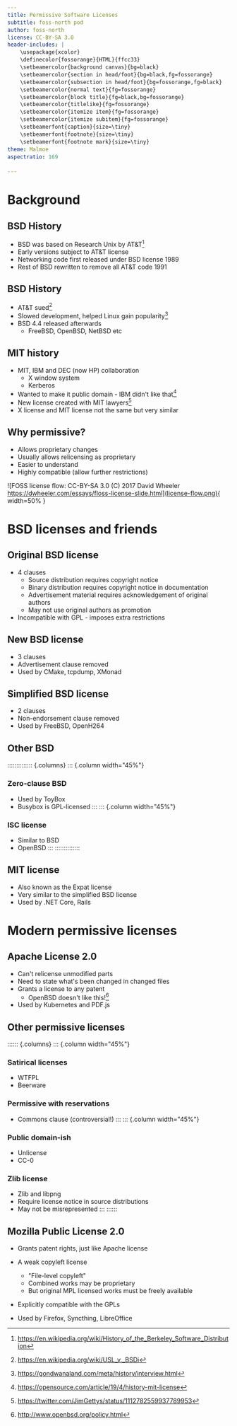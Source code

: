 ```yaml
---
title: Permissive Software Licenses
subtitle: foss-north pod
author: foss-north
license: CC-BY-SA 3.0
header-includes: |
    \usepackage{xcolor}
    \definecolor{fossorange}{HTML}{ffcc33}
    \setbeamercolor{background canvas}{bg=black}
    \setbeamercolor{section in head/foot}{bg=black,fg=fossorange}
    \setbeamercolor{subsection in head/foot}{bg=fossorange,fg=black}
    \setbeamercolor{normal text}{fg=fossorange}
    \setbeamercolor{block title}{fg=black,bg=fossorange}
    \setbeamercolor{titlelike}{fg=fossorange}
    \setbeamercolor{itemize item}{fg=fossorange}
    \setbeamercolor{itemize subitem}{fg=fossorange}
    \setbeamerfont{caption}{size=\tiny}
    \setbeamerfont{footnote}{size=\tiny}
    \setbeamerfont{footnote mark}{size=\tiny}
theme: Malmoe
aspectratio: 169

---
```


# Background
## BSD History
- BSD was based on Research Unix by AT&T[^1]
- Early versions subject to AT&T license
- Networking code first released under BSD license 1989
- Rest of BSD rewritten to remove all AT&T code 1991

[^1]: https://en.wikipedia.org/wiki/History_of_the_Berkeley_Software_Distribution

## BSD History
- AT&T sued[^AT&T]
- Slowed development, helped Linux gain popularity[^LinuxBSD]
- BSD 4.4 released afterwards
    - FreeBSD, OpenBSD, NetBSD etc

[^AT&T]: https://en.wikipedia.org/wiki/USL_v._BSDi
[^LinuxBSD]: https://gondwanaland.com/meta/history/interview.html

## MIT history
- MIT, IBM and DEC (now HP) collaboration
    - X window system
    - Kerberos
- Wanted to make it public domain - IBM didn't like that[^IBM]
- New license created with MIT lawyers[^MITLawyer]
- X license and MIT license not the same but very similar

[^IBM]: https://opensource.com/article/19/4/history-mit-license
[^MITLawyer]: https://twitter.com/JimGettys/status/1112782559937789953

## Why permissive?
- Allows proprietary changes
- Usually allows relicensing as proprietary
- Easier to understand
- Highly compatible (allow further restrictions)

![FOSS license flow: CC-BY-SA 3.0 (C) 2017 David Wheeler https://dwheeler.com/essays/floss-license-slide.html](license-flow.png){ width=50% }

# BSD licenses and friends

## Original BSD license
- 4 clauses
    - Source distribution requires copyright notice
    - Binary distribution requires copyright notice in documentation
    - Advertisement material requires acknowledgement of original authors
    - May not use original authors as promotion
- Incompatible with GPL - imposes extra restrictions

## New BSD license
- 3 clauses
- Advertisement clause removed
- Used by CMake, tcpdump, XMonad

## Simplified BSD license
- 2 clauses
- Non-endorsement clause removed
- Used by FreeBSD, OpenH264

## Other BSD
:::::::::::::: {.columns}
::: {.column width="45%"}
### Zero-clause BSD
- Used by ToyBox
- Busybox is GPL-licensed
:::
::: {.column width="45%"}
### ISC license
- Similar to BSD
- OpenBSD
:::
::::::::::::::

## MIT license
- Also known as the Expat license
- Very similar to the simplified BSD license
- Used by .NET Core, Rails

# Modern permissive licenses

## Apache License 2.0
- Can't relicense unmodified parts
- Need to state what's been changed in changed files
- Grants a license to any patent
    - OpenBSD doesn't like this![^BSDCopy]
- Used by Kubernetes and PDF.js

[^BSDCopy]: http://www.openbsd.org/policy.html

## Other permissive licenses
:::::: {.columns}
::: {.column width="45%"}
### Satirical licenses
- WTFPL
- Beerware

### Permissive with reservations
- Commons clause (controversial!)
:::
::: {.column width="45%"}
### Public domain-ish
- Unlicense
- CC-0

### Zlib license
- Zlib and libpng
- Require license notice in source distributions
- May not be misrepresented
:::
::::::


## Mozilla Public License 2.0
- Grants patent rights, just like Apache license
- A weak copyleft license
    - "File-level copyleft"
    - Combined works may be proprietary
    - But original MPL licensed works must be freely available
- Explicitly compatible with the GPLs

- Used by Firefox, Syncthing, LibreOffice
